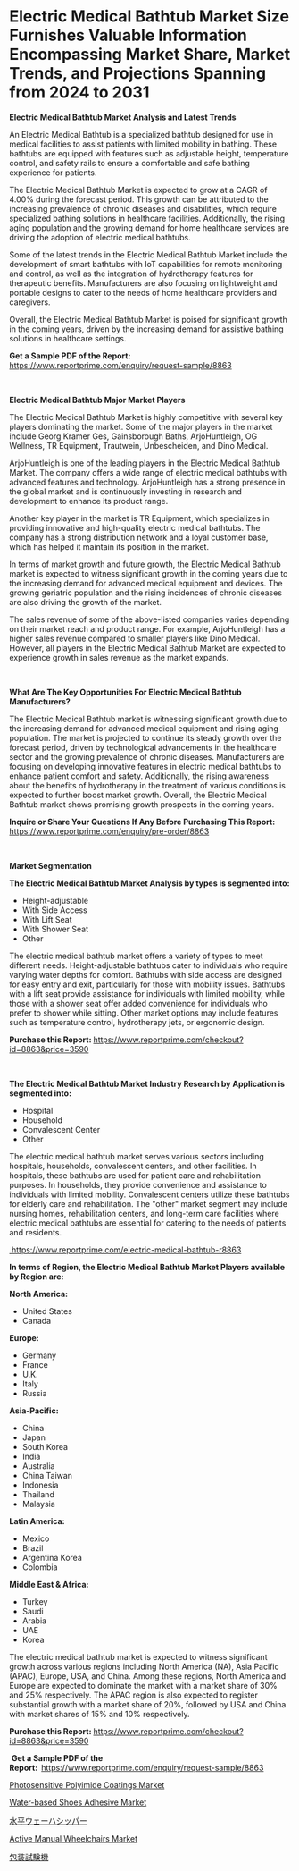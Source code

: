 <p><h1>Electric Medical Bathtub Market Size Furnishes Valuable Information Encompassing Market Share, Market Trends, and Projections Spanning from 2024 to 2031</h1></p><p><strong>Electric Medical Bathtub Market Analysis and Latest Trends</strong></p>
<p><p>An Electric Medical Bathtub is a specialized bathtub designed for use in medical facilities to assist patients with limited mobility in bathing. These bathtubs are equipped with features such as adjustable height, temperature control, and safety rails to ensure a comfortable and safe bathing experience for patients.</p><p>The Electric Medical Bathtub Market is expected to grow at a CAGR of 4.00% during the forecast period. This growth can be attributed to the increasing prevalence of chronic diseases and disabilities, which require specialized bathing solutions in healthcare facilities. Additionally, the rising aging population and the growing demand for home healthcare services are driving the adoption of electric medical bathtubs.</p><p>Some of the latest trends in the Electric Medical Bathtub Market include the development of smart bathtubs with IoT capabilities for remote monitoring and control, as well as the integration of hydrotherapy features for therapeutic benefits. Manufacturers are also focusing on lightweight and portable designs to cater to the needs of home healthcare providers and caregivers.</p><p>Overall, the Electric Medical Bathtub Market is poised for significant growth in the coming years, driven by the increasing demand for assistive bathing solutions in healthcare settings.</p></p>
<p><strong>Get a Sample PDF of the Report:&nbsp;</strong> <a href="https://www.reportprime.com/enquiry/request-sample/8863">https://www.reportprime.com/enquiry/request-sample/8863</a></p>
<p>&nbsp;</p>
<p><strong>Electric Medical Bathtub Major Market Players</strong></p>
<p><p>The Electric Medical Bathtub Market is highly competitive with several key players dominating the market. Some of the major players in the market include Georg Kramer Ges, Gainsborough Baths, ArjoHuntleigh, OG Wellness, TR Equipment, Trautwein, Unbescheiden, and Dino Medical.</p><p>ArjoHuntleigh is one of the leading players in the Electric Medical Bathtub Market. The company offers a wide range of electric medical bathtubs with advanced features and technology. ArjoHuntleigh has a strong presence in the global market and is continuously investing in research and development to enhance its product range.</p><p>Another key player in the market is TR Equipment, which specializes in providing innovative and high-quality electric medical bathtubs. The company has a strong distribution network and a loyal customer base, which has helped it maintain its position in the market.</p><p>In terms of market growth and future growth, the Electric Medical Bathtub market is expected to witness significant growth in the coming years due to the increasing demand for advanced medical equipment and devices. The growing geriatric population and the rising incidences of chronic diseases are also driving the growth of the market.</p><p>The sales revenue of some of the above-listed companies varies depending on their market reach and product range. For example, ArjoHuntleigh has a higher sales revenue compared to smaller players like Dino Medical. However, all players in the Electric Medical Bathtub Market are expected to experience growth in sales revenue as the market expands.</p></p>
<p>&nbsp;</p>
<p><strong>What Are The Key Opportunities For Electric Medical Bathtub Manufacturers?</strong></p>
<p><p>The Electric Medical Bathtub market is witnessing significant growth due to the increasing demand for advanced medical equipment and rising aging population. The market is projected to continue its steady growth over the forecast period, driven by technological advancements in the healthcare sector and the growing prevalence of chronic diseases. Manufacturers are focusing on developing innovative features in electric medical bathtubs to enhance patient comfort and safety. Additionally, the rising awareness about the benefits of hydrotherapy in the treatment of various conditions is expected to further boost market growth. Overall, the Electric Medical Bathtub market shows promising growth prospects in the coming years.</p></p>
<p><strong>Inquire or Share Your Questions If Any Before Purchasing This Report:</strong> <a href="https://www.reportprime.com/enquiry/pre-order/8863">https://www.reportprime.com/enquiry/pre-order/8863</a></p>
<p>&nbsp;</p>
<p><strong>Market Segmentation</strong></p>
<p><strong>The Electric Medical Bathtub Market Analysis by types is segmented into:</strong></p>
<p><ul><li>Height-adjustable</li><li>With Side Access</li><li>With Lift Seat</li><li>With Shower Seat</li><li>Other</li></ul></p>
<p><p>The electric medical bathtub market offers a variety of types to meet different needs. Height-adjustable bathtubs cater to individuals who require varying water depths for comfort. Bathtubs with side access are designed for easy entry and exit, particularly for those with mobility issues. Bathtubs with a lift seat provide assistance for individuals with limited mobility, while those with a shower seat offer added convenience for individuals who prefer to shower while sitting. Other market options may include features such as temperature control, hydrotherapy jets, or ergonomic design.</p></p>
<p><strong>Purchase this Report:&nbsp;</strong><a href="https://www.reportprime.com/checkout?id=8863&price=3590">https://www.reportprime.com/checkout?id=8863&price=3590</a></p>
<p>&nbsp;</p>
<p><strong>The Electric Medical Bathtub Market Industry Research by Application is segmented into:</strong></p>
<p><ul><li>Hospital</li><li>Household</li><li>Convalescent Center</li><li>Other</li></ul></p>
<p><p>The electric medical bathtub market serves various sectors including hospitals, households, convalescent centers, and other facilities. In hospitals, these bathtubs are used for patient care and rehabilitation purposes. In households, they provide convenience and assistance to individuals with limited mobility. Convalescent centers utilize these bathtubs for elderly care and rehabilitation. The "other" market segment may include nursing homes, rehabilitation centers, and long-term care facilities where electric medical bathtubs are essential for catering to the needs of patients and residents.</p></p>
<p><a href="https://www.reportprime.com/electric-medical-bathtub-r8863">&nbsp;https://www.reportprime.com/electric-medical-bathtub-r8863</a></p>
<p><strong>In terms of Region, the Electric Medical Bathtub Market Players available by Region are:</strong></p>
<p>
    <p> <strong> North America: </strong>
        <ul>
            <li>United States</li>
            <li>Canada</li>
        </ul>
        </p> 
    <p> <strong> Europe: </strong>
        <ul>
            <li>Germany</li>
            <li>France</li>
            <li>U.K.</li>
            <li>Italy</li>
            <li>Russia</li>
        </ul>
        </p> 
    <p> <strong> Asia-Pacific: </strong>
        <ul>
            <li>China</li>
            <li>Japan</li>
            <li>South Korea</li>
            <li>India</li>
            <li>Australia</li>
            <li>China Taiwan</li>
            <li>Indonesia</li>
            <li>Thailand</li>
            <li>Malaysia</li>
        </ul>
        </p> 
    <p> <strong> Latin America: </strong>
        <ul>
            <li>Mexico</li>
            <li>Brazil</li>
            <li>Argentina Korea</li>
            <li>Colombia</li>
        </ul>
        </p> 
    <p> <strong> Middle East & Africa: </strong>
        <ul>
            <li>Turkey</li>
            <li>Saudi</li>
            <li>Arabia</li>
            <li>UAE</li>
            <li>Korea</li>
        </ul>
    </p>
    </p>
<p><p>The electric medical bathtub market is expected to witness significant growth across various regions including North America (NA), Asia Pacific (APAC), Europe, USA, and China. Among these regions, North America and Europe are expected to dominate the market with a market share of 30% and 25% respectively. The APAC region is also expected to register substantial growth with a market share of 20%, followed by USA and China with market shares of 15% and 10% respectively.</p></p>
<p><strong>Purchase this Report: </strong><a href="https://www.reportprime.com/checkout?id=8863&price=3590">https://www.reportprime.com/checkout?id=8863&price=3590</a></p>
<p>&nbsp;<strong>Get a Sample PDF of the Report:&nbsp;&nbsp;</strong><a href="https://www.reportprime.com/enquiry/request-sample/8863">https://www.reportprime.com/enquiry/request-sample/8863</a></p>
<p><strong></strong></p>
<p><p><a href="https://www.linkedin.com/pulse/photosensitive-polyimide-coatings-market-offer-valuable-yvfnc?trackingId=uCmSK7MjZ0cEL8PaW6xMyg%3D%3D">Photosensitive Polyimide Coatings Market</a></p><p><a href="https://www.linkedin.com/pulse/water-based-shoes-adhesive-market-insights-players-forecast-xuflc">Water-based Shoes Adhesive Market</a></p><p><a href="https://github.com/andym141978/Market-Research-Report-List-1/blob/main/326031777650.md">水平ウェーハシッパー</a></p><p><a href="https://github.com/joannagoyvaerts/Market-Research-Report-List-2/blob/main/active-manual-wheelchairs-market.md">Active Manual Wheelchairs Market</a></p><p><a href="https://github.com/EstelWisozk1/Market-Research-Report-List-1/blob/main/368099577649.md">包装試験機</a></p></p>